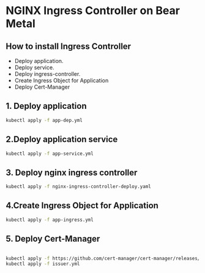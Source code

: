 # NGINX Ingress Controller on Bear Metal
## How to install Ingress Controller

- Deploy application.
- Deploy service.
- Deploy ingress-controller.
- Create Ingress Object for Application
- Deploy Cert-Manager


## 1. Deploy application
```sh
kubectl apply -f app-dep.yml
```

## 2.Deploy application service

```sh
kubectl apply -f app-service.yml
```

## 3. Deploy nginx ingress controller 
```sh
kubectl apply -f nginx-ingress-controller-deploy.yaml

```
## 4.Create Ingress Object for Application

```sh
kubectl apply -f app-ingress.yml

```
## 5.  Deploy Cert-Manager
```sh

kubectl apply -f https://github.com/cert-manager/cert-manager/releases/download/v1.9.1/cert-manager.yaml
kubectl apply -f issuer.yml

```
